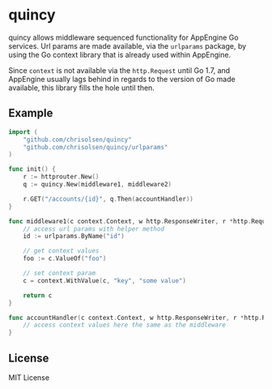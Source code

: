 # quincy 

quincy allows middleware sequenced functionality for AppEngine Go services. Url params are made available, via the `urlparams` package, by using the Go context library that is already used within AppEngine.

Since `context` is not available via the `http.Request` until Go 1.7, and AppEngine usually lags behind in regards to the version of Go made available, this library fills the hole until then.

## Example

```Go
import (
    "github.com/chrisolsen/quincy"
    "github.com/chrisolsen/quincy/urlparams"
)

func init() {
    r := httprouter.New()
    q := quincy.New(middleware1, middleware2)

    r.GET("/accounts/{id}", q.Then(accountHandler))
}

func middleware1(c context.Context, w http.ResponseWriter, r *http.Request) context.Context {
    // access url params with helper method
    id := urlparams.ByName("id") 

    // get context values
    foo := c.ValueOf("foo") 

    // set context param
    c = context.WithValue(c, "key", "some value")

    return c
}

func accountHandler(c context.Context, w http.ResponseWriter, r *http.Request) {
    // access context values here the same as the middleware    
}
```

## License

MIT License
